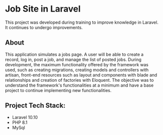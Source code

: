 # Job Site in Laravel

This project was developed during training to improve knowledge in Laravel. It continues to undergo improvements.

## About

This application simulates a jobs page. A user will be able to create a record, log in, post a job, and manage the list of posted jobs.
During development, the maximum functionality offered by the framework was used, such as creating migrations, creating models and controllers with artisan, front-end resources such as layout and components with blade and relationships and creation of factories with Eloquent.
The objective was to understand the framework's functionalities at a minimum and have a base project to continue implementing new functionalities.

## Project Tech Stack:

* Laravel 10.10
* PHP 8.1
* MySql 
